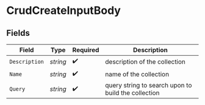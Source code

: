 # CrudCreateInputBody


## Fields

| Field                                               | Type                                                | Required                                            | Description                                         |
| --------------------------------------------------- | --------------------------------------------------- | --------------------------------------------------- | --------------------------------------------------- |
| `Description`                                       | *string*                                            | :heavy_check_mark:                                  | description of the collection                       |
| `Name`                                              | *string*                                            | :heavy_check_mark:                                  | name of the collection                              |
| `Query`                                             | *string*                                            | :heavy_check_mark:                                  | query string to search upon to build the collection |